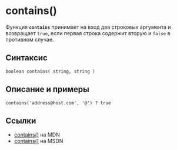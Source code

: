 # contains()

Функция **`contains`** принимает на вход два строковых аргумента и возвращает `true`, если первая строка содержит вторую и `false` в противном случае.

## Синтаксис

```
boolean contains( string, string )
```

## Описание и примеры

```
contains('address@host.com', '@') ? true
```

## Ссылки

- [contains()](https://developer.mozilla.org/en-US/docs/Web/XPath/Functions/contains) на MDN
- [contains()](<https://docs.microsoft.com/en-us/previous-versions/dotnet/netframework-4.0/ms256195(v%3dvs.100)>) на MSDN
